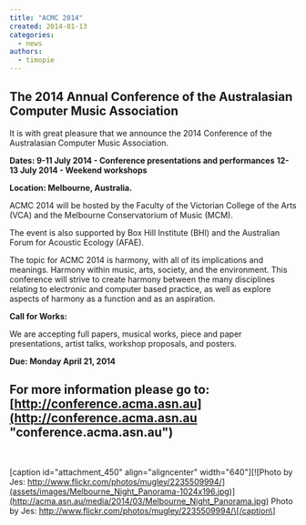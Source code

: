 ```yaml
---
title: "ACMC 2014"
created: 2014-01-13
categories: 
  - news
authors: 
  - timopie
---
```


## The 2014 Annual Conference of the Australasian Computer Music Association

It is with great pleasure that we announce the 2014 Conference of the Australasian Computer Music Association.

**Dates: 9-11 July 2014 - Conference presentations and performances** **12-13 July 2014 - Weekend workshops**

**Location: Melbourne, Australia.**

ACMC 2014 will be hosted by the Faculty of the Victorian College of the Arts (VCA) and the Melbourne Conservatorium of Music (MCM).

The event is also supported by Box Hill Institute (BHI) and the Australian Forum for Acoustic Ecology (AFAE).

The topic for ACMC 2014 is harmony, with all of its implications and meanings. Harmony within music, arts, society, and the environment. This conference will strive to create harmony between the many disciplines relating to electronic and computer based practice, as well as explore aspects of harmony as a function and as an aspiration.

**Call for Works:**

We are accepting full papers, musical works, piece and paper presentations, artist talks, workshop proposals, and posters.

**Due: Monday April 21, 2014**

## **For more information please go to:** **[http://conference.acma.asn.au](http://conference.acma.asn.au "conference.acma.asn.au")**

 

\[caption id="attachment\_450" align="aligncenter" width="640"\][![Photo by Jes: http://www.flickr.com/photos/mugley/2235509994/](assets/images/Melbourne_Night_Panorama-1024x196.jpg)](http://acma.asn.au/media/2014/03/Melbourne_Night_Panorama.jpg) Photo by Jes: http://www.flickr.com/photos/mugley/2235509994/\[/caption\]
